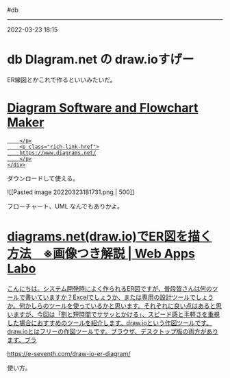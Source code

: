 #db 

---
2022-03-23  18:15

# db   DIagram.net の draw.ioすげー

ER線図とかこれで作るといいみたいだ。


<div class="rich-link-card-container"><a class="rich-link-card" href="https://www.diagrams.net/" target="_blank">
	<div class="rich-link-image-container">
		<div class="rich-link-image" style="background-image: url('https://www.diagrams.net/favicon.ico')">
	</div>
	</div>
	<div class="rich-link-card-text">
		<h1 class="rich-link-card-title">Diagram Software and Flowchart Maker</h1>
		<p class="rich-link-card-description">
		
		</p>
		<p class="rich-link-href">
		https://www.diagrams.net/
		</p>
	</div>
</a></div>

ダウンロードして使える。

![[Pasted image 20220323181731.png | 500]]

フローチャート、UML なんでもありかよ。


<div class="rich-link-card-container"><a class="rich-link-card" href="https://e-seventh.com/draw-io-er-diagram/" target="_blank">
	<div class="rich-link-image-container">
		<div class="rich-link-image" style="background-image: url('https://e-seventh.com/wp-content/uploads/2021/09/Screenshot-2021-09-28-13.52.30.png')">
	</div>
	</div>
	<div class="rich-link-card-text">
		<h1 class="rich-link-card-title">diagrams.net(draw.io)でER図を描く方法　※画像つき解説 | Web Apps Labo</h1>
		<p class="rich-link-card-description">
		こんにちは。システム開発時によく作られるER図ですが、普段皆さんは何のツールで書いていますか？Excelでしょうか、または専用の設計ツールでしょうか。何かしらのツールを使っているかと思います。それぞれに良い点はあると思いますが、今回は「割と短時間でササッとかける」、スピード感と手軽さを重視した場合におすすめのツールを紹介します。draw.ioという作図ツールです。draw.ioとはフリーの作図ツールです。ブラウザ、デスクトップ版の両方があります。ブラ
		</p>
		<p class="rich-link-href">
		https://e-seventh.com/draw-io-er-diagram/
		</p>
	</div>
</a></div>

使い方。


